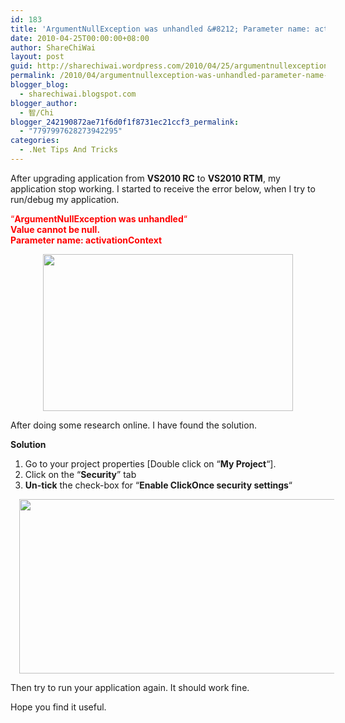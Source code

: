 ```yaml
---
id: 183
title: 'ArgumentNullException was unhandled &#8212; Parameter name: activationContext'
date: 2010-04-25T00:00:00+08:00
author: ShareChiWai
layout: post
guid: http://sharechiwai.wordpress.com/2010/04/25/argumentnullexception-was-unhandled-parameter-name-activationcontext
permalink: /2010/04/argumentnullexception-was-unhandled-parameter-name-activationcontext/
blogger_blog:
  - sharechiwai.blogspot.com
blogger_author:
  - 智/Chi
blogger_242190872ae71f6d0f1f8731ec21ccf3_permalink:
  - "7797997628273942295"
categories:
  - .Net Tips And Tricks
---
```

After upgrading application from **VS2010 RC** to **VS2010 RTM**, my application stop working. I started to receive the error below, when I try to run/debug my application.

<span style="color:#ff0000;">&#8220;<strong>ArgumentNullException was unhandled</strong>&#8220;<br style="color:red;" /><strong>Value cannot be null.<br /> Parameter name: activationContext</strong></span>

<div class="separator" style="clear:both;text-align:center;">
  <a style="margin-left:1em;margin-right:1em;" href="http://sharechiwai.files.wordpress.com/2010/04/argumentnullexception.png"><img src="http://sharechiwai.files.wordpress.com/2010/04/argumentnullexception.png?w=300&#038;resize=400%2C251" border="0" alt="" width="400" height="251" data-recalc-dims="1" /></a>
</div>

After doing some research online. I have found the solution.

**Solution**

  1. Go to your project properties [Double click on &#8220;**My Project**&#8220;].
  2. Click on the &#8220;**Security**&#8221; tab
  3. **Un-tick** the check-box for &#8220;**Enable ClickOnce security settings**&#8220;

<div class="separator" style="clear:both;text-align:center;">
  <a style="margin-left:1em;margin-right:1em;" href="https://i2.wp.com/oldblog.sharechiwai.com/wp-content/uploads/2010/08/securityenableclickoncesecuritysettings.png"><img src="https://i2.wp.com/oldblog.sharechiwai.com/wp-content/uploads/2010/08/securityenableclickoncesecuritysettings.png?resize=625%2C279" border="0" alt="" width="625" height="279" data-recalc-dims="1" /></a>
</div>

Then try to run your application again. It should work fine.

Hope you find it useful.